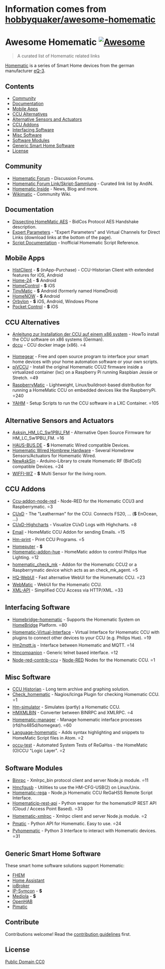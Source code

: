 # Information comes from [hobbyquaker/awesome-homematic](https://github.com/hobbyquaker/awesome-homematic)
# Awesome Homematic [![Awesome](https://cdn.rawgit.com/sindresorhus/awesome/d7305f38d29fed78fa85652e3a63e154dd8e8829/media/badge.svg)](https://github.com/sindresorhus/awesome)

> A curated list of Homematic related links

[Homematic](http://www.homematic.com/) is a series of Smart Home devices from the german manufacturer [eQ-3](http://www.eq-3.de). 


## Contents

- [Community](#community)
- [Documentation](#documentation)
- [Mobile Apps](#mobile-apps)
- [CCU Alternatives](#ccu-alternatives)
- [Alternative Sensors and Actuators](#alternative-sensors-and-actuators)
- [CCU Addons](#ccu-addons)
- [Interfacing Software](#interfacing-software)
- [Misc Software](#misc-software)
- [Software Modules](#software-modules)
- [Generic Smart Home Software](#generic-smart-home-software)
- [License](License)


## Community 

* [Homematic Forum](https://homematic-forum.de/) - Discussion Forums.
* [Homematic Forum Link/Skript-Sammlung](https://homematic-forum.de/forum/viewtopic.php?f=26&t=27907) - Curated link list by AndiN.
* [Homematic Inside](https://www.homematic-inside.de/) - News, Blog and more.
* [Wikimatic](http://www.wikimatic.de/wiki/Hauptseite) - Community Wiki.


## Documentation

* [Dissecting HomeMatic AES](https://git.zerfleddert.de/hmcfgusb/AES/) - BidCos Protocol AES Handshake description.
* [Expert Parameters](https://www.homematic-inside.de/software/download/item/vortrag-expertenparameter-2017) - "Expert Parameters" and Virtual Channels for Direct Links (download links at the bottom of the page).
* [Script Documentation](http://www.wikimatic.de/wiki/Script_Dokumentation) - Inofficial Homematic Script Reference.


## Mobile Apps

* [HistClient](https://www.sa-com.de/smarthome-special/histclient-handbuch/) - **$** (inApp-Purchase) - CCU-Historian Client with extended features for iOS, Android
* [Home-24](http://www.home-24.net/index.php?page=sites/home.php&app=home24) - **$** Android 
* [HomeControl](http://www.ksquare.de/myhomecontrol/) - **$** iOS
* [TinyMatic](http://tinymatic.de/) - **$** Android (formerly named HomeDroid)
* [HomeNOW](http://homenow.at) - **$** Android
* [Orbylon](https://www.orbylon.de/orbylon) - **$** iOS, Android, Windows Phone
* [Pocket Control](https://www.penzler.de) - **$** iOS


## CCU Alternatives

* [Anleitung zur Installation der CCU auf einem x86 system](https://homematic-forum.de/forum/viewtopic.php?t=39240) - HowTo install the CCU software on x86 systems (German).
* [dccu](https://github.com/litti/dccu2) - CCU docker image (x86). :star:4
<!-- * [Hmcon](https://github.com/hobbyquaker/hmcon) - Homematic Interface and Configuration. -->
* [Homegear](https://www.homegear.eu/index.php/Main_Page) - Free and open source program to interface your smart home devices with your home automation software or your own scripts.
* [piVCCU](https://github.com/alexreinert/piVCCU) - Install the original Homematic CCU2 firmware inside a virtualized container (lxc) on a Raspberry Pi running Raspbian Jessie or Stretch. :star:49
* [RaspberryMatic](https://github.com/jens-maus/RaspberryMatic) - Lightweight, Linux/buildroot-based distribution for running a HomeMatic CCU on embedded devices like the RaspberryPi. :star:240
* [YAHM](https://github.com/leonsio/YAHM) - Setup Scripts to run the CCU software in a LXC Container. :star:105


## Alternative Sensors and Actuators

* [Asksin_HM_LC_Sw1PBU_FM](https://github.com/jabdoa2/Asksin_HM_LC_Sw1PBU_FM) - Alternative Open Source Firmware for HM_LC_Sw1PBU_FM. :star:16
* [HAUS-BUS.DE](http://www.haus-bus.de/) - **$** Homematic Wired compatible Devices.
* [Homematic Wired Hombrew Hardware](https://github.com/jfische) - Several Homebrew Sensors/Actuators for Homematic Wired.
* [NewAskSin](https://github.com/trilu2000/NewAskSin) - Arduino-Library to create Homematic RF (BidCoS) compatible Devices. :star:24
* [WIFFI-WZ](https://www.stall.biz/project/der-wiffi-wz-2-0-der-wohnzimmersensor) - **$** Multi Sensor for the living room.


## CCU Addons

* [Ccu-addon-node-red](https://github.com/hobbyquaker/ccu-addon-node-red) - Node-RED for the Homematic CCU3 and Raspberrymatic. :star:3
* [CUxD](https://www.homematic-inside.de/software/cuxdaemon) - The "Leatherman" for the CCU. Connects FS20, ... (**$** EnOcean, ...)
* [CUxD-Highcharts](https://github.com/hobbyquaker/cuxd-highcharts) - Visualize CUxD Logs with Highcharts. :star:8
* [Email](https://github.com/jens-maus/hm_email) - HomeMatic CCU Addon for sending Emails. :star:15
* [Hm-print](https://github.com/litti/hm-print) - Print CCU Programs. :star:5
* [Homeputer](https://www.contronics.de/shop/HomeMatic-System/Zentralen-und-Software.html) - **$**
* [Homematic-addon-hue](https://github.com/j-a-n/homematic-addon-hue) - HomeMatic addon to control Philips Hue Lighting. :star:12
* [homematic_check_mk](https://github.com/alexreinert/homematic_check_mk) - Addon for the Homematic CCU2 or a Raspberrymatic device which acts as an check_mk_agent. :star:5
* [HQ-WebUI](https://github.com/hobbyquaker/hq-webui) - Fast alternative WebUI for the Homematic CCU. :star:23
* [WebMatic](http://webmatic.lmdsoft.de/tiki-index.php) - WebUI for the Homematic CCU.
* [XML-API](https://github.com/hobbyquaker/xml-api) - Simplified CCU Access via HTTP/XML. :star:33


## Interfacing Software

* [Homebridge-homematic](https://github.com/thkl/homebridge-homematic) - Supports the Homematic System on [HomeBridge](https://github.com/nfarina/homebridge) Platform. :star:80
* [Homematic-Virtual-Interface](https://github.com/thkl/Homematic-Virtual-Interface) - Virtual Interface for Homematic CCU with plugins to connect other devices to your CCU (e.g. Philips Hue). :star:19
* [Hm2mqtt.js](https://github.com/hobbyquaker/hm2mqtt.js) - Interface between Homematic and MQTT. :star:14
* [Hmcompanion](https://github.com/owagner/hmcompanion) - Generic telnet based interface. :star:12
* [Node-red-contrib-ccu](https://github.com/hobbyquaker/node-red-contrib-ccu) - [Node-RED](https://nodered.org) Nodes for the Homematic CCU. :star:1


## Misc Software

* [CCU Historian](http://www.ccu-historian.de/) - Long term archive and graphing solution.
* [Check_homematic](https://github.com/hobbyquaker/check_homematic) - Nagios/Icinga Plugin for checking Homematic CCU. :star:1
* [Hm-simulator](https://github.com/hobbyquaker/hm-simulator) - Simulates (partly) a Homematic CCU.
* [HMXMLBIN](https://github.com/leonsio/HMXMLBIN) - Converter between BINRPC and XMLRPC. :star:4
* [Homematic-manager](https://github.com/hobbyquaker/homematic-manager) - Manage homematic interface processes (rfd/hs485d/homegear). :star:60
* [Language-homematic](https://github.com/Ayngush/language-homematic) - Adds syntax highlighting and snippets to HomeMatic Script files in Atom. :star:2
* [occu-test](https://github.com/hobbyquaker/occu-test) - Automated System Tests of ReGaHss - the HomeMatic (O)CCU "Logic Layer". :star:2

## Software Modules

* [Binrpc](https://github.com/hobbyquaker/binrpc) - Xmlrpc_bin protocol client and server Node.js module. :star:11
* [Hmcfgusb](https://git.zerfleddert.de/cgi-bin/gitweb.cgi/hmcfgusb) - Utilities to use the HM-CFG-USB(2) on Linux/Unix.
* [Homematic-rega](https://github.com/hobbyquaker/homematic-rega) - Node.js Homematic CCU ReGaHSS Remote Script Interface.
* [Homematicip-rest-api](https://github.com/coreGreenberet/homematicip-rest-api) - Python wrapper for the homematicIP REST API (Cloud / Access Point Based). :star:33
* [Homematic-xmlrpc](https://github.com/hobbyquaker/homematic-xmlrpc) - Xmlrpc client and server Node.js module. :star:2
* [Pmatic](https://github.com/LarsMichelsen/pmatic) - Python API for Homematic. Easy to use. :star:24
* [Pyhomematic](https://github.com/danielperna84/pyhomematic) - Python 3 Interface to interact with Homematic devices. :star:31

## Generic Smart Home Software

These smart home software solutions support Homematic:

* [FHEM](https://fhem.de/)
* [Home Assistant](https://home-assistant.io/)
* [ioBroker](http://www.iobroker.net/?lang=de)
* [IP-Symcon](https://www.symcon.de/) - **$**
* [Mediola](http://www.mediola.com/) - **$**
* [OpenHAB](https://www.openhab.org/)
* [Pimatic](https://pimatic.org/)


## Contribute

Contributions welcome! Read the [contribution guidelines](contributing.md) first.


## License

[Public Domain CC0](http://creativecommons.org/publicdomain/zero/1.0/)


